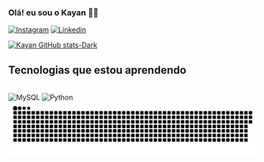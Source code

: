 
### Olá! eu sou o  Kayan 👨‍💻
[![Instagram](https://img.shields.io/badge/Instagram-E4405F?style=for-the-badge&logo=instagram&logoColor=white)](https://www.instagram.com/cardoso_002/)
[![Linkedin](https://img.shields.io/badge/LinkedIn-0077B5?style=for-the-badge&logo=linkedin&logoColor=white)](https://www.linkedin.com/in/kayan-cardoso-888829278/)

[![Kayan GitHub stats-Dark](https://github-readme-stats.vercel.app/api?username=kayancardoso&show_icons=true&theme=merko)](https://github.com/anuraghazra/github-readme-stats#gh-dark-mode-only)

## Tecnologias que estou aprendendo

<div style = "display: inline_block"><br/>
    <img  alt="MySQL" src="https://img.shields.io/badge/MySQL-00000F?style=for-the-badge&logo=mysql&logoColor=white"/>
    <img  alt="Python" src="https://img.shields.io/badge/Python-3776AB?style=for-the-badge&logo=python&logoColor=white"/>

</div>

<picture>
  <source media="(prefers-color-scheme: dark)" srcset="https://raw.githubusercontent.com/kayanCardoso/kayanCardoso/output/github-contribution-grid-snake-dark.svg">
  <source media="(prefers-color-scheme: light)" srcset="https://raw.githubusercontent.com/kayanCardoso/kayanCardoso/output/github-contribution-grid-snake.svg">
  <img alt="github contribution grid snake animation" src="https://raw.githubusercontent.com/kayanCardoso/kayanCardoso/output/github-contribution-grid-snake.svg">
</picture>
